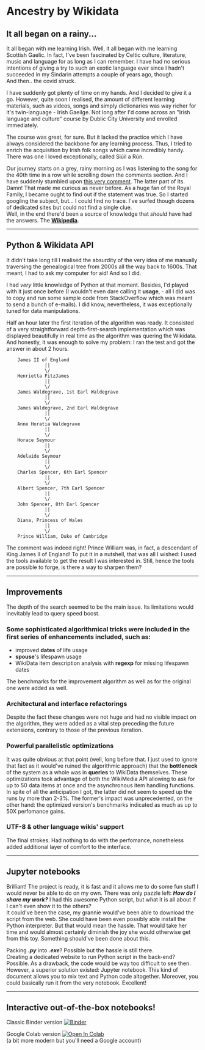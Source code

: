 # Ancestry by Wikidata
## It all began on a rainy...
It all began with me learning Irish. Well, it all began with me learning Scottish Gaelic. In fact, I've been fascinated by Сeltic culture, literature, music and language for as long as I can remember. I have had no serious intentions of giving a try to such an exotic language ever since I hadn't succeeded in my Sindarin attempts a couple of years ago, though.  
And then.. the covid struck.  

I have suddenly got plenty of time on my hands. And I decided to give it a go. However, quite soon I realised, the amount of different learning materials, such as videos, songs and simply dictionaries was way richer for it's twin-language - Irish Gaeilge. Not long after I'd come across an "Irish language and culture" course by Dublic City University and enrolled immediately.  

The course was great, for sure. But it lacked the practice which I have always considered the backbone for any learning process. Thus, I tried to enrich the acquisition by Irish folk songs which came incredibly handy. There was one I loved exceptionally, called Siúil a Rún.  

Our journey starts on a grey, rainy morning as I was listening to the song for the 40th time in a row while scrolling down the comments section. And I have suddenly stumbled upon [this very comment](https://www.youtube.com/watch?v=UYHoZQD2rsc&lc=UgwNlj3GE9OIofsk6PF4AaABAg.9MJPjNkGXfl9NXzI_PNHed). The latter part of its.  
Damn! That made me curious as never before. As a huge fan of the Royal Family, I became ought to find out if the statement was true. So I started googling the subject, but... I could find no trace. I've surfed though dozens of dedicated sites but could not find a single clue.  
Well, in the end there'd been a source of knowledge that *should* have had the answers. The <ins>**Wikipedia**</ins>.  

---
## Python & Wikidata API
It didn't take long till I realised the absurdity of the very idea of me manually traversing the genealogical tree from 2000s all the way back to 1600s. That meant, I had to ask my computer for aid! And so I did.  

I had *very* little knowledge of Python at that moment. Besides, I'd played with it just once before (I wouldn't even dare calling it **usage**, - all I did was to copy and run some sample code from StackOverflow which was meant to send a bunch of e-mails). I did know, nevertheless, it was exceptionally tuned for data manipulations. 

Half an hour later the first iteration of the algorithm was ready. It consisted of a very straightforward depth-first-search implementation which was displayed beautifully in real time as the algorithm was quering the Wikidata. And honestly, it was enough to solve my problem: I ran the test and got the answer in about 2 hours.  
```  
    James II of England  
              ||          
              \/         
    Henrietta FitzJames
              ||          
              \/         
    James Waldegrave, 1st Earl Waldegrave
              ||          
              \/         
    James Waldegrave, 2nd Earl Waldegrave
              ||          
              \/         
    Anne Horatia Waldegrave
              ||          
              \/         
    Horace Seymour
              ||          
              \/         
    Adelaide Seymour
              ||          
              \/         
    Charles Spencer, 6th Earl Spencer
              ||          
              \/         
    Albert Spencer, 7th Earl Spencer
              ||          
              \/         
    John Spencer, 8th Earl Spencer
              ||          
              \/         
    Diana, Princess of Wales
              ||          
              \/         
    Prince William, Duke of Cambridge
```
The comment was indeed right! Prince William was, in fact, a descendant of King James II of England! To put it in a nutshell, that was all I wished: I used the tools available to get the result I was interested in. Still, hence the tools are possible to forge, is there a way to sharpen them? 

---
## Improvements
The depth of the search seemed to be the main issue. Its limitations would inevitably lead to query speed boost.  

### Some sophisticated algorithmical tricks were included in the first series of enhancements included, such as:
* improved **dates** of life usage
* **spouse**'s lifespawn usage
* WikiData item description analysis with **regexp** for missing lifespawn dates  

The benchmarks for the improvement algorithm as well as for the original one were added as well.  

### Architectural and interface refactorings
Despite the fact these changes were not huge and had no visible impact on the algorithm, they were added as a vital step preceding the future extensions, contrary to those of the previous iteration.

### Powerful parallelistic optimizations
It was quite obvious at that point (well, long before that. I just used to ignore that fact as it would've ruined the algorithmic approach) that the **bottleneck** of the system as a whole was in **queries** to WikiData themselves. These optimizations took advantage of both the WikiMedia API allowing to ask for up to 50 data items at once and the asynchronous item handling functions. In spite of all the anticipation I got, the latter did not seem to speed up the runs by more than 2-3%. The former's impact was unprecedented, on the other hand: the optimized version's benchmarks indicated as much as up to 50X perfomance gains.  

### UTF-8 & other language wikis' support
The final strokes. Had nothing to do with the perfomance, nonetheless added additional layer of comfort to the interface.

---
## Jupyter notebooks
Brilliant! The project is ready, it is fast and it allows me to do some fun stuff I would never be able to do on my own. There was only pazzle left: ***How do I share my work?*** I had this awesome Python script, but what it is all about if I can't even show it to the others?  
It could've been the case, my grannie would've been able to download the script from the web. She could have been even possibly able install the Python interpreter. But that would mean the hassle. That would take her time and would almost certainly diminish the joy she would otherwise get from this toy. Something should've been done about this.  

Packing ***.py*** into ***.exe***? Possible but the hassle is still there.  
Creating a dedicated website to run Python script in the back-end? Possible. As a drawback, the code would be way too difficult to see then.  
However, a superior solution existed: Jupyter notebook. This kind of document allows you to mix text and Python code altogether. Moreover, you could basically run it from the very notebook. Excellent!

---
## Interactive out-of-the-box notebooks!
Classic Binder version [![Binder](https://mybinder.org/badge_logo.svg)](https://mybinder.org/v2/gh/l-Fingon-l/Ancestry-by-Wikidata/main?urlpath=lab/tree/Royal%20Ancestry.ipynb)  

Google Colab version 
[![Open In Colab](https://colab.research.google.com/assets/colab-badge.svg)](https://colab.research.google.com/drive/1B4B5yrb6KoRsJcxEQasX3AnSWWXmohHc?usp=sharing#scrollTo=BmdyBNJ5n5Ae)  
(a bit more modern but you'll need a Google account)